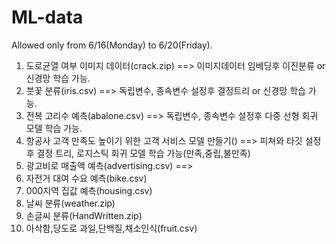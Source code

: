 # ML-data
Allowed only from 6/16(Monday) to 6/20(Friday).
1. 도로균열 여부 이미지 데이터(crack.zip) ==> 이미지데이터 임베딩후 이진분류 or 신경망 학습 가능.
2. 붓꽃 분류(iris.csv) ==> 독립변수, 종속변수 설정후 결정트리 or 신경망 학습 가능.
3. 전복 고리수 예측(abalone.csv) ==> 독립변수, 종속변수 설정후 다중 선형 회귀 모델 학습 가능.
4. 항공사 고객 만족도 높이기 위한 고객 서비스 모델 만들기() ==> 피쳐와 타깃 설정 후 결정 트리, 로지스틱 회귀 모델 학습 가능(만족,중립,불만족)
5. 광고비로 매출액 예측(advertising.csv) ==> 
6. 자전거 대여 수요 예측(bike.csv)
7. 000지역 집값 예측(housing.csv)
8. 날씨 분류(weather.zip)
9. 손글씨 분류(HandWritten.zip)
10. 아삭함,당도로 과일,단백질,채소인식(fruit.csv)
